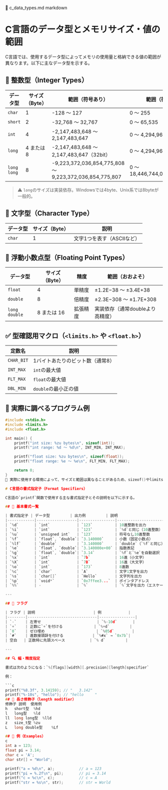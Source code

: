 📄 c_data_types.md
markdown
# C言語のデータ型とメモリサイズ・値の範囲

C言語では、使用するデータ型によってメモリの使用量と格納できる値の範囲が異なります。以下に主なデータ型を示する。

## 🔢 整数型（Integer Types）

| データ型        | サイズ（Byte） | 範囲（符号あり）                           | 範囲（符号なし）                         |
|----------------|------------------|---------------------------------------------|-------------------------------------------|
| `char`         | 1                | -128 ～ 127                                 | 0 ～ 255                                  |
| `short`        | 2                | -32,768 ～ 32,767                           | 0 ～ 65,535                               |
| `int`          | 4                | -2,147,483,648 ～ 2,147,483,647             | 0 ～ 4,294,967,295                        |
| `long`         | 4 または 8       | -2,147,483,648 ～ 2,147,483,647（32bit）   | 0 ～ 4,294,967,295（32bit）              |
| `long long`    | 8                | -9,223,372,036,854,775,808 ～ 9,223,372,036,854,775,807 | 0 ～ 18,446,744,073,709,551,615 |

> ⚠️ `long`のサイズは実装依存。Windowsでは4byte、Unix系では8byteが一般的。

## 🔣 文字型（Character Type）

| データ型    | サイズ（Byte） | 説明                        |
|------------|------------------|-----------------------------|
| `char`     | 1                | 文字1つを表す（ASCIIなど） |

## 🔬 浮動小数点型（Floating Point Types）

| データ型      | サイズ（Byte） | 精度     | 範囲（おおよそ）                       |
|--------------|------------------|----------|----------------------------------------|
| `float`      | 4                | 単精度   | ±1.2E−38 ～ ±3.4E+38                   |
| `double`     | 8                | 倍精度   | ±2.3E−308 ～ ±1.7E+308                |
| `long double`| 8 または 16      | 拡張精度 | 実装依存（通常doubleより高精度）       |

## ✅ 型確認用マクロ（`<limits.h>` や `<float.h>`）

| 定数名          | 説明                     |
|----------------|--------------------------|
| `CHAR_BIT`     | 1バイトあたりのビット数（通常8） |
| `INT_MAX`      | `int`の最大値            |
| `FLT_MAX`      | `float`の最大値          |
| `DBL_MIN`      | `double`の最小正の値     |

## 🧪 実際に調べるプログラム例

```c
#include <stdio.h>
#include <limits.h>
#include <float.h>

int main() {
    printf("int size: %zu bytes\n", sizeof(int));
    printf("int range: %d ～ %d\n", INT_MIN, INT_MAX);

    printf("float size: %zu bytes\n", sizeof(float));
    printf("float range: %e ～ %e\n", FLT_MIN, FLT_MAX);

    return 0;
}
📌 実際に使用する環境によって、サイズと範囲は異なることがあるため、sizeof()やlimits.h、float.hの定数を用いて動的に確認

# C言語の書式指定子（Format Specifiers）

C言語の`printf`関数で使用する主な書式指定子とその説明を以下に示する。

## 📌 基本書式一覧

| 書式指定子 | データ型         | 出力例         | 説明                        |
|------------|------------------|----------------|-----------------------------|
| `%d`       | `int`            | `123`          | 10進整数を出力             |
| `%i`       | `int`            | `123`          | `%d`と同じ（10進整数）     |
| `%u`       | `unsigned int`   | `123`          | 符号なし10進整数           |
| `%f`       | `float`, `double`| `3.140000`     | 小数（固定小数点）         |
| `%lf`      | `double`         | `3.140000`     | `double`（`%f`と同じ）     |
| `%e`       | `float`, `double`| `3.140000e+00` | 指数表記                   |
| `%g`       | `float`, `double`| `3.14`         | `%f`と`%e`を自動選択        |
| `%x`       | `int`            | `7b`           | 16進（小文字）             |
| `%X`       | `int`            | `7B`           | 16進（大文字）             |
| `%o`       | `int`            | `173`          | 8進数                      |
| `%c`       | `char`           | `A`            | 文字1文字を出力            |
| `%s`       | `char[]`         | `Hello`        | 文字列を出力               |
| `%p`       | `void*`          | `0x7ffee3...`  | ポインタアドレス           |
| `%%`       | -                | `%`            | `%`文字を出力（エスケープ）|

---

## 🎯 フラグ

| フラグ | 説明                          | 例            |
|--------|-------------------------------|----------------|
| `-`    | 左寄せ                         | `%-10d`       |
| `+`    | 正数に`+`を付ける              | `%+d`         |
| `0`    | ゼロ埋め                       | `%05d`        |
| `#`    | 進数接頭辞を付ける             | `%#x` → `0x7b`|
| 空白   | 正数時に先頭スペース           | `% d`         |

---

## 🔍 幅・精度指定

書式は次のようになる：`%[flags][width][.precision][length]specifier`

例：

```c
printf("%8.3f", 3.14159); // "   3.142"
printf("%-10s", "hello"); // "hello     "
## 🔎 長さ修飾子（length modifier）
修飾子	説明	使用例
h	short型	%hd
l	long型	%ld
ll	long long型	%lld
z	size_t型	%zu
L	long double型	%Lf

## 🧪 例（Examples）
c
int a = 123;
float pi = 3.14;
char c = 'A';
char str[] = "World";

printf("a = %d\n", a);           // a = 123
printf("pi = %.2f\n", pi);       // pi = 3.14
printf("c = %c\n", c);           // c = A
printf("str = %s\n", str);       // str = World

